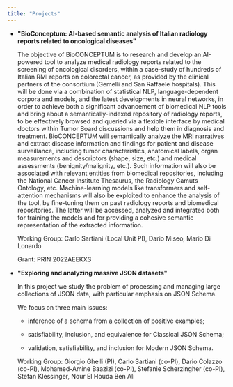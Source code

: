 ```yaml
---
title: "Projects"
---
```


- **"BioConceptum: AI-based semantic analysis of Italian radiology reports related to oncological diseases"** 

	The objective of BioCONCEPTUM is to research and develop an AI-powered tool to analyze medical radiology reports related to the screening of oncological disorders, within a case-study of hundreds of Italian RMI reports on colorectal cancer, as provided by the clinical partners of the consortium (Gemelli and San Raffaele hospitals). This will be done via a combination of statistical NLP, language-dependent corpora and models, and the latest developments in neural networks, in order to achieve both a significant advancement of biomedical NLP tools and bring about a semantically-indexed repository of radiology reports, to be effectively browsed and queried via a flexible interface by medical doctors within Tumor Board discussions and help them in diagnosis and treatment. BioCONCEPTUM will semantically analyze the MRI narratives and extract disease information and findings for patient and disease surveillance, including tumor characteristics, anatomical labels, organ measurements and descriptors (shape, size, etc.) and medical assessments (benignity/malignity, etc.). Such information will also be associated with relevant entities from biomedical repositories, including the National Cancer Institute Thesaurus, the Radiology Gamuts Ontology, etc. Machine-learning models like transformers and self-attention mechanisms will also be exploited to enhance the analysis of the tool, by fine-tuning them on past radiology reports and biomedical repositories. The latter will be accessed, analyzed and integrated both for training the models and for providing a cohesive semantic representation of the extracted information.
	
	Working Group: Carlo Sartiani (Local Unit PI), Dario Miseo, Mario Di Lonardo 
	
	Grant: PRIN 2022AEEKXS

- **"Exploring and analyzing massive  JSON datasets"** 

	In this project we study the problem of processing and managing large collections of JSON data, with particular emphasis on JSON Schema.

	We focus on three main issues:

	- inference of a schema from a collection of positive examples;

   	- satisfiability, inclusion, and equivalence for Classical JSON Schema;
 
   	- validation, satisfiability, and inclusion for Modern JSON Schema.



	Working Group: Giorgio Ghelli (PI), Carlo Sartiani (co-PI), Dario Colazzo (co-PI), Mohamed-Amine Baazizi (co-PI), Stefanie Scherzingher (co-PI), Stefan Klessinger, Nour El Houda Ben Ali 

